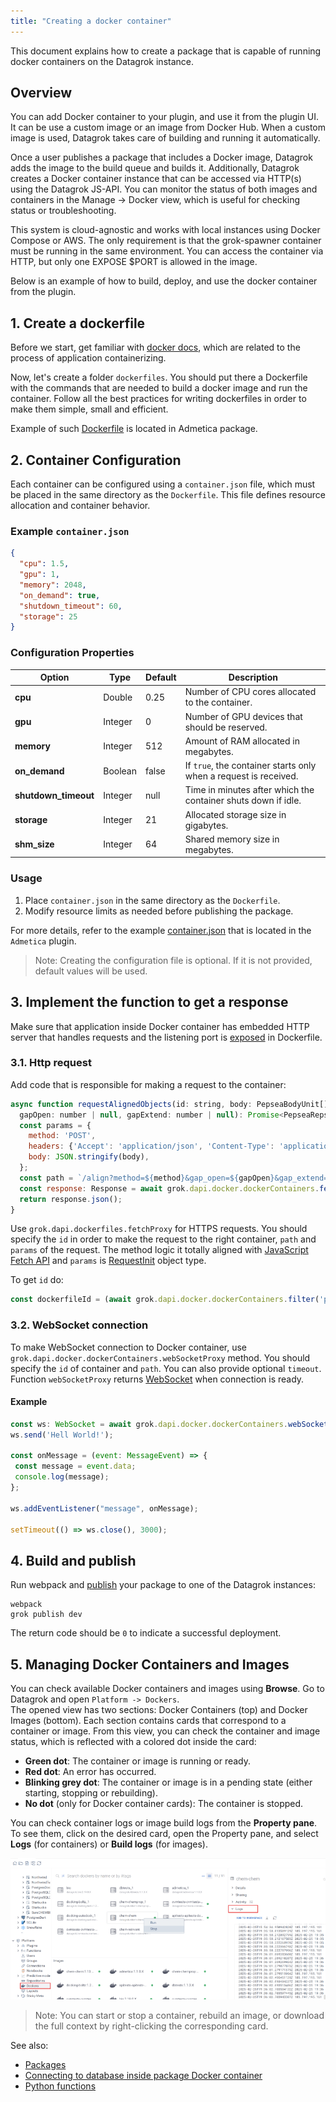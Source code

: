 ```yaml
---
title: "Creating a docker container"
---
```


This document explains how to create a package that is capable of running docker containers on the Datagrok instance.

## Overview

You can add Docker container to your plugin, and use it from the plugin UI. 
It can be  use a custom image or an image from Docker Hub. 
When a custom image is used, Datagrok takes care of building and running it automatically.

Once a user publishes a package that includes a Docker image, Datagrok adds the image to the build queue and builds it. 
Additionally, Datagrok creates a Docker container instance that can be accessed via HTTP(s) using the Datagrok JS-API. 
You can monitor the status of both images and containers in the Manage -> Docker view, which is useful for checking 
status or troubleshooting.

This system is cloud-agnostic and works with local instances using Docker Compose or AWS. 
The only requirement is that the grok-spawner container must be running in the same environment. 
You can access the container via HTTP, but only one EXPOSE $PORT is allowed in the image.

Below is an example of how to build, deploy, and use the docker container from the plugin. 

## 1. Create a dockerfile

Before we start, get familiar with
[docker docs](https://docs.docker.com/get-started/02_our_app/),
 which are related to the process of application containerizing.

Now, let's create a folder `dockerfiles`. You should put there a Dockerfile with
the commands that are needed to build a docker image and run the container.
Follow all the best practices for writing dockerfiles in order to make them
simple, small and efficient.

Example of such
 [Dockerfile](https://github.com/datagrok-ai/public/blob/master/packages/Admetica/dockerfiles/Dockerfile)
 is located in Admetica package.

## 2. Container Configuration

Each container can be configured using a `container.json` file, which must be placed in the same directory 
as the `Dockerfile`. This file defines resource allocation and container behavior.

### Example `container.json`

```json
{
  "cpu": 1.5,
  "gpu": 1,
  "memory": 2048,
  "on_demand": true,
  "shutdown_timeout": 60,
  "storage": 25
}
```

### Configuration Properties

| Option               | Type    | Default | Description                                                      |
|----------------------|---------|---------|------------------------------------------------------------------|
| **cpu**              | Double  | 0.25    | Number of CPU cores allocated to the container.                  |
| **gpu**              | Integer | 0       | Number of GPU devices that should be reserved.                   |
| **memory**           | Integer | 512     | Amount of RAM allocated in megabytes.                            |
| **on_demand**        | Boolean | false   | If `true`, the container starts only when a request is received. |
| **shutdown_timeout** | Integer | null    | Time in minutes after which the container shuts down if idle.    |
 | **storage**          | Integer | 21      | Allocated storage size in gigabytes.                             |
| **shm_size**         | Integer | 64      | Shared memory size in megabytes.                                 |

### Usage

1. Place `container.json` in the same directory as the `Dockerfile`.
2. Modify resource limits as needed before publishing the package.

For more details, refer to the example [container.json](https://github.com/datagrok-ai/public/blob/master/packages/Admetica/dockerfiles/container.json) 
that is located in the `Admetica` plugin.

>Note: Creating the configuration file is optional. If it is not provided, default values will be used.

## 3. Implement the function to get a response

Make sure that application inside Docker container has embedded HTTP server that handles requests and the 
listening port is [exposed](https://docs.docker.com/reference/dockerfile/#expose) in Dockerfile.

### 3.1. Http request

Add code that is responsible for making a request to the container:

```js
async function requestAlignedObjects(id: string, body: PepseaBodyUnit[], method: string,
  gapOpen: number | null, gapExtend: number | null): Promise<PepseaRepsonse> {
  const params = {
    method: 'POST',
    headers: {'Accept': 'application/json', 'Content-Type': 'application/json'},
    body: JSON.stringify(body),
  };
  const path = `/align?method=${method}&gap_open=${gapOpen}&gap_extend=${gapExtend}`;
  const response: Response = await grok.dapi.docker.dockerContainers.fetchProxy(id, path, params);
  return response.json();
}
```

Use `grok.dapi.dockerfiles.fetchProxy` for HTTPS requests. You should specify the `id` in order to make the request
to the right container, `path` and `params` of the request. The method logic it totally aligned
with [JavaScript Fetch API](https://developer.mozilla.org/en-US/docs/Web/API/Fetch_API) and `params` is [RequestInit](https://developer.mozilla.org/en-US/docs/Web/API/RequestInit) object type.

To get `id` do:

```js
const dockerfileId = (await grok.dapi.docker.dockerContainers.filter('pepsea').first()).id;
```

### 3.2. WebSocket connection

To make WebSocket connection to Docker container, use `grok.dapi.docker.dockerContainers.webSocketProxy` method. 
You should specify the `id` of container and `path`. You can also provide optional `timeout`. 
Function `webSocketProxy` returns [WebSocket](https://developer.mozilla.org/en-US/docs/Web/API/WebSocket) when connection is ready.

#### Example

```js
const ws: WebSocket = await grok.dapi.docker.dockerContainers.webSocketProxy(container.id, '/ws');
ws.send('Hell World!');

const onMessage = (event: MessageEvent) => {
 const message = event.data;
 console.log(message);
};

ws.addEventListener("message", onMessage);

setTimeout(() => ws.close(), 3000);
```

## 4. Build and publish

Run webpack and [publish](../../develop.md#publishing) your package to one of the
 Datagrok instances:

```shell
webpack
grok publish dev
```

The return code should be `0` to indicate a successful deployment.

## 5. Managing Docker Containers and Images

You can check available Docker containers and images using **Browse**. Go to Datagrok and open `Platform -> Dockers`.  
The opened view has two sections: Docker Containers (top) and Docker Images (bottom). Each section contains cards 
that correspond to a container or image. From this view, you can check the container and image status, 
which is reflected with a colored dot inside the card:

- **Green dot**: The container or image is running or ready.
- **Red dot**: An error has occurred.
- **Blinking grey dot**: The container or image is in a pending state (either starting, stopping or rebuilding).
- **No dot** (only for Docker container cards): The container is stopped.

You can check container logs or image build logs from the **Property pane**. To see them, click on the desired card, 
open the Property pane, and select **Logs** (for containers) or **Build logs** (for images).

![docker-container](docker.png)

> Note: You can start or stop a container, rebuild an image, or download the full context by right-clicking
> the corresponding card.

See also:
- [Packages](../../develop.md#packages)
- [Connecting to database inside package Docker container](../db/access-data.md)
- [Python functions](python-functions.md)